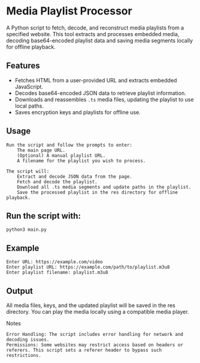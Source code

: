 # Media Playlist Processor

A Python script to fetch, decode, and reconstruct media playlists from a specified website. This tool extracts and processes embedded media, decoding base64-encoded playlist data and saving media segments locally for offline playback.

## Features
- Fetches HTML from a user-provided URL and extracts embedded JavaScript.
- Decodes base64-encoded JSON data to retrieve playlist information.
- Downloads and reassembles `.ts` media files, updating the playlist to use local paths.
- Saves encryption keys and playlists for offline use.

## Usage

    Run the script and follow the prompts to enter:
        The main page URL.
        (Optional) A manual playlist URL.
        A filename for the playlist you wish to process.

    The script will:
        Extract and decode JSON data from the page.
        Fetch and decode the playlist.
        Download all .ts media segments and update paths in the playlist.
        Save the processed playlist in the res directory for offline playback.

## Run the script with:

`python3 main.py`

## Example

```
Enter URL: https://example.com/video
Enter playlist URL: https://example.com/path/to/playlist.m3u8
Enter playlist filename: playlist.m3u8
```

## Output

All media files, keys, and the updated playlist will be saved in the res directory. You can play the media locally using a compatible media player.

Notes

    Error Handling: The script includes error handling for network and decoding issues.
    Permissions: Some websites may restrict access based on headers or referers. This script sets a referer header to bypass such restrictions.